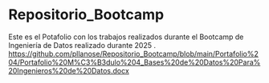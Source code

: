 # Repositorio_Bootcamp
Este es el Potafolio con los trabajos realizados durante el Bootcamp de Ingeniería de Datos realizado durante 2025 .
https://github.com/pllanose/Repositorio_Bootcamp/blob/main/Portafolio%204/Portafolio%20M%C3%B3dulo%204_Bases%20de%20Datos%20Para%20Ingenieros%20de%20Datos.docx
